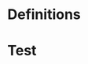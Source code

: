 
# Definitions
$$
\newcommand{\Z}{\mathbb Z}
\newcommand{\N}{\mathbb N}
\newcommand{\Q}{\mathbb Q}
\newcommand{\R}{\mathbb R}
\newcommand{\C}{\mathbb C}
\newcommand{\O}{\mathcal O}
\newcommand{\qed}{\square}
\newcommand{\etc}{\text{etc.}}
\newcommand{\def}{\overset{\text{def.}}{=}}
\newcommand{\empty}{\varnothing}
$$
# Test
$$
%%\Z
%%\N
%%\Q
%%\R
%%\Q
%%\O
%%\qed
%%\etc
%%\def
%%\empty
$$


